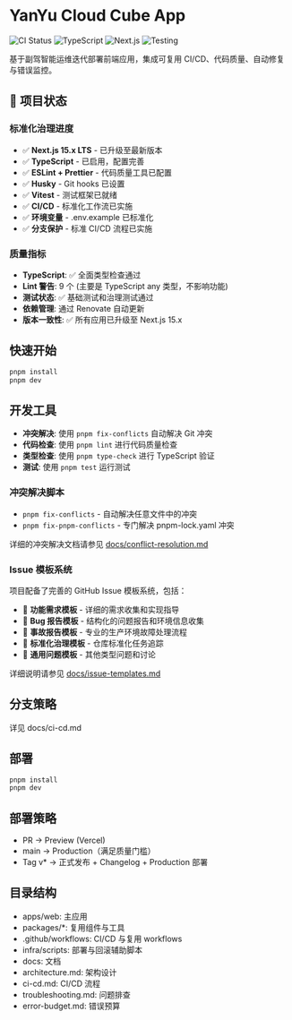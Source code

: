 # YanYu Cloud Cube App

![CI Status](https://github.com/YY-Nexus/YanYu-Cloud-Cube-App/workflows/CI/badge.svg)
![TypeScript](https://img.shields.io/badge/TypeScript-Ready-blue.svg)
![Next.js](https://img.shields.io/badge/Next.js-15.x-black.svg)
![Testing](https://img.shields.io/badge/Testing-Vitest-green.svg)

基于副驾智能运维迭代部署前端应用，集成可复用 CI/CD、代码质量、自动修复与错误监控。

## 🚀 项目状态

### 标准化治理进度

- ✅ **Next.js 15.x LTS** - 已升级至最新版本
- ✅ **TypeScript** - 已启用，配置完善
- ✅ **ESLint + Prettier** - 代码质量工具已配置
- ✅ **Husky** - Git hooks 已设置
- ✅ **Vitest** - 测试框架已就绪
- ✅ **CI/CD** - 标准化工作流已实施
- ✅ **环境变量** - .env.example 已标准化
- ✅ **分支保护** - 标准 CI/CD 流程已实施

### 质量指标

- **TypeScript**: ✅ 全面类型检查通过
- **Lint 警告**: 9 个 (主要是 TypeScript any 类型，不影响功能)
- **测试状态**: ✅ 基础测试和治理测试通过
- **依赖管理**: 通过 Renovate 自动更新
- **版本一致性**: ✅ 所有应用已升级至 Next.js 15.x

## 快速开始

```bash
pnpm install
pnpm dev
```

## 开发工具

- **冲突解决**: 使用 `pnpm fix-conflicts` 自动解决 Git 冲突
- **代码检查**: 使用 `pnpm lint` 进行代码质量检查
- **类型检查**: 使用 `pnpm type-check` 进行 TypeScript 验证
- **测试**: 使用 `pnpm test` 运行测试

### 冲突解决脚本

- `pnpm fix-conflicts` - 自动解决任意文件中的冲突
- `pnpm fix-pnpm-conflicts` - 专门解决 pnpm-lock.yaml 冲突

详细的冲突解决文档请参见 [docs/conflict-resolution.md](docs/conflict-resolution.md)

### Issue 模板系统

项目配备了完善的 GitHub Issue 模板系统，包括：

- 🚀 **功能需求模板** - 详细的需求收集和实现指导
- 🐛 **Bug 报告模板** - 结构化的问题报告和环境信息收集
- 🚨 **事故报告模板** - 专业的生产环境故障处理流程
- 🔧 **标准化治理模板** - 仓库标准化任务追踪
- 💭 **通用问题模板** - 其他类型问题和讨论

详细说明请参见 [docs/issue-templates.md](docs/issue-templates.md)

## 分支策略

详见 docs/ci-cd.md

## 部署

```bash
pnpm install
pnpm dev
```

## 部署策略

- PR → Preview (Vercel)
- main → Production（满足质量门槛）
- Tag v\* → 正式发布 + Changelog + Production 部署

## 目录结构

- apps/web: 主应用
- packages/\*: 复用组件与工具
- .github/workflows: CI/CD 与复用 workflows
- infra/scripts: 部署与回滚辅助脚本
- docs: 文档
- architecture.md: 架构设计
- ci-cd.md: CI/CD 流程
- troubleshooting.md: 问题排查
- error-budget.md: 错误预算
